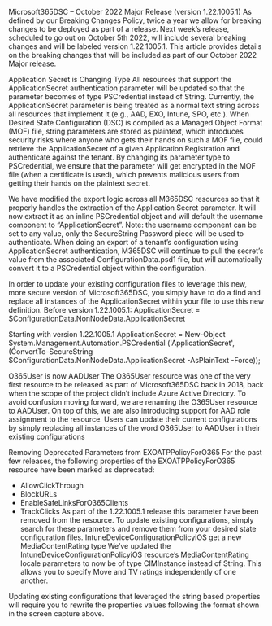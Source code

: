 Microsoft365DSC – October 2022 Major Release (version 1.22.1005.1)
As defined by our Breaking Changes Policy, twice a year we allow for breaking changes to be deployed as part of a release. Next week’s release, scheduled to go out on October 5th 2022, will include several breaking changes and will be labeled version 1.22.1005.1. This article provides details on the breaking changes that will be included as part of our October 2022 Major release.

Application Secret is Changing Type
All resources that support the ApplicationSecret authentication parameter will be updated so that the parameter becomes of type PSCredential instead of String. Currently, the ApplicationSecret parameter is being treated as a normal text string across all resources that implement it (e.g., AAD, EXO, Intune, SPO, etc.). When Desired State Configuration (DSC) is compiled as a Managed Object Format (MOF) file, string parameters are stored as plaintext, which introduces security risks where anyone who gets their hands on such a MOF file, could retrieve the ApplicationSecret of a given Application Registration and authenticate against the tenant. By changing its parameter type to PSCredential, we ensure that the parameter will get encrypted in the MOF file (when a certificate is used), which prevents malicious users from getting their hands on the plaintext secret.

We have modified the export logic across all M365DSC resources so that it properly handles the extraction of the Application Secret parameter. It will now extract it as an inline PSCredential object and will default the username component to “ApplicationSecret”. Note: the username component can be set to any value, only the SecureString Password piece will be used to authenticate.
When doing an export of a tenant’s configuration using ApplicationSecret authentication, M365DSC will continue to pull the secret’s value from the associated ConfigurationData.psd1 file, but will automatically convert it to a PSCredential object within the configuration.

In order to update your existing configuration files to leverage this new, more secure version of Microsoft365DSC, you simply have to do a find and replace all instances of the ApplicationSecret within your file to use this new definition.
Before version 1.22.1005.1:
ApplicationSecret = $ConfigurationData.NonNodeData.ApplicationSecret

Starting with version 1.22.1005.1
ApplicationSecret = New-Object System.Management.Automation.PSCredential ('ApplicationSecret', (ConvertTo-SecureString $ConfigurationData.NonNodeData.ApplicationSecret -AsPlainText -Force));

O365User is now AADUser
The O365User resource was one of the very first resource to be released as part of Microsoft365DSC back in 2018, back when the scope of the project didn’t include Azure Active Directory. To avoid confusion moving forward, we are renaming the O365User resource to AADUser. On top of this, we are also introducing support for AAD role assignment to the resource. Users can update their current configurations by simply replacing all instances of the word O365User to AADUser in their existing configurations

Removing Deprecated Parameters from EXOATPPolicyForO365
For the past few releases, the following properties of the EXOATPPolicyForO365 resource have been marked as deprecated:
-	AllowClickThrough
-	BlockURLs
-	EnableSafeLinksForO365Clients
-	TrackClicks
As part of the 1.22.1005.1 release this parameter have been removed from the resource. To update existing configurations, simply search for these parameters and remove them from your desired state configuration files.
IntuneDeviceConfigurationPolicyiOS get a new MediaContentRating type
We’ve updated the IntuneDeviceConfigurationPolicyiOS resource’s MediaContentRating locale parameters to now be of type CIMInstance instead of String. This allows you to specify Move and TV ratings independently of one another.

Updating existing configurations that leveraged the string based properties will require you to rewrite the properties values following the format shown in the screen capture above.
